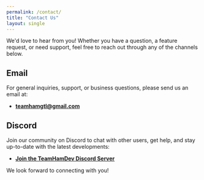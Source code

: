 ```yaml
---
permalink: /contact/
title: "Contact Us"
layout: single
---
```


We'd love to hear from you! Whether you have a question, a feature request, or need support, feel free to reach out through any of the channels below.

## Email

For general inquiries, support, or business questions, please send us an email at:
- **[teamhamgtl@gmail.com](mailto:teamhamgtl@gmail.com)**

## Discord

Join our community on Discord to chat with other users, get help, and stay up-to-date with the latest developments:
- **[Join the TeamHamDev Discord Server](https://discord.gg/PMxQ3ysC)**

We look forward to connecting with you!